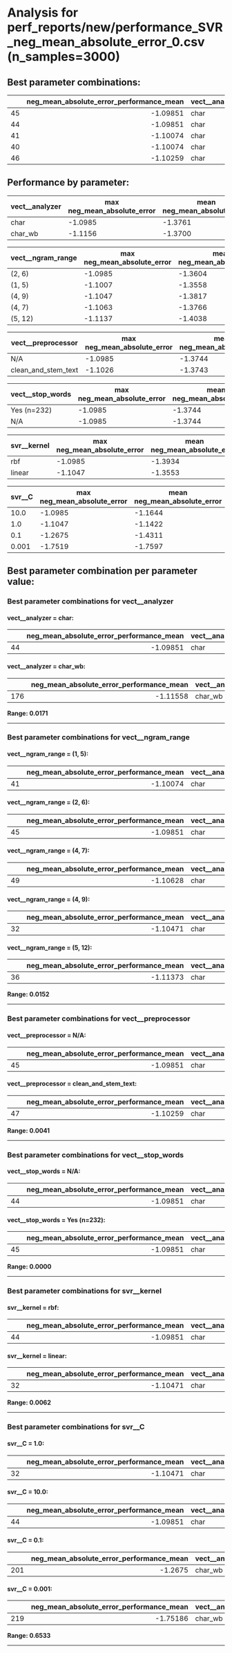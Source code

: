 # Analysis for perf_reports/new/performance_SVR_neg_mean_absolute_error_0.csv (n_samples=3000)

## Best parameter combinations:

|    |   neg_mean_absolute_error_performance_mean | vect__analyzer   | vect__ngram_range   | vect__preprocessor   | vect__stop_words   | svr__kernel   |   svr__C |
|---:|-------------------------------------------:|:-----------------|:--------------------|:---------------------|:-------------------|:--------------|---------:|
| 45 |                                   -1.09851 | char             | (2, 6)              | N/A                  | Yes (n=232)        | rbf           |       10 |
| 44 |                                   -1.09851 | char             | (2, 6)              | N/A                  | N/A                | rbf           |       10 |
| 41 |                                   -1.10074 | char             | (1, 5)              | N/A                  | Yes (n=232)        | rbf           |       10 |
| 40 |                                   -1.10074 | char             | (1, 5)              | N/A                  | N/A                | rbf           |       10 |
| 46 |                                   -1.10259 | char             | (2, 6)              | clean_and_stem_text  | N/A                | rbf           |       10 |

## Performance by parameter:

|vect__analyzer |max neg_mean_absolute_error |mean neg_mean_absolute_error |
|---|---|---|
|char            | -1.0985| -1.3761|
|char_wb         | -1.1156| -1.3700|


|vect__ngram_range |max neg_mean_absolute_error |mean neg_mean_absolute_error |
|---|---|---|
|(2, 6)          | -1.0985| -1.3604|
|(1, 5)          | -1.1007| -1.3558|
|(4, 9)          | -1.1047| -1.3817|
|(4, 7)          | -1.1063| -1.3766|
|(5, 12)         | -1.1137| -1.4038|


|vect__preprocessor |max neg_mean_absolute_error |mean neg_mean_absolute_error |
|---|---|---|
|N/A             | -1.0985| -1.3744|
|clean_and_stem_text | -1.1026| -1.3743|


|vect__stop_words |max neg_mean_absolute_error |mean neg_mean_absolute_error |
|---|---|---|
|Yes (n=232)     | -1.0985| -1.3744|
|N/A             | -1.0985| -1.3744|


|svr__kernel |max neg_mean_absolute_error |mean neg_mean_absolute_error |
|---|---|---|
|rbf             | -1.0985| -1.3934|
|linear          | -1.1047| -1.3553|


|svr__C |max neg_mean_absolute_error |mean neg_mean_absolute_error |
|---|---|---|
|10.0            | -1.0985| -1.1644|
|1.0             | -1.1047| -1.1422|
|0.1             | -1.2675| -1.4311|
|0.001           | -1.7519| -1.7597|


## Best parameter combination per parameter value:


### Best parameter combinations for vect__analyzer


#### vect__analyzer = char:

|    |   neg_mean_absolute_error_performance_mean | vect__analyzer   | vect__ngram_range   | vect__preprocessor   | vect__stop_words   | svr__kernel   |   svr__C |
|---:|-------------------------------------------:|:-----------------|:--------------------|:---------------------|:-------------------|:--------------|---------:|
| 44 |                                   -1.09851 | char             | (2, 6)              | N/A                  | N/A                | rbf           |       10 |
#### vect__analyzer = char_wb:

|     |   neg_mean_absolute_error_performance_mean | vect__analyzer   | vect__ngram_range   | vect__preprocessor   | vect__stop_words   | svr__kernel   |   svr__C |
|----:|-------------------------------------------:|:-----------------|:--------------------|:---------------------|:-------------------|:--------------|---------:|
| 176 |                                   -1.11558 | char_wb          | (2, 6)              | N/A                  | N/A                | rbf           |       10 |

**Range: 0.0171**

---

### Best parameter combinations for vect__ngram_range


#### vect__ngram_range = (1, 5):

|    |   neg_mean_absolute_error_performance_mean | vect__analyzer   | vect__ngram_range   | vect__preprocessor   | vect__stop_words   | svr__kernel   |   svr__C |
|---:|-------------------------------------------:|:-----------------|:--------------------|:---------------------|:-------------------|:--------------|---------:|
| 41 |                                   -1.10074 | char             | (1, 5)              | N/A                  | Yes (n=232)        | rbf           |       10 |
#### vect__ngram_range = (2, 6):

|    |   neg_mean_absolute_error_performance_mean | vect__analyzer   | vect__ngram_range   | vect__preprocessor   | vect__stop_words   | svr__kernel   |   svr__C |
|---:|-------------------------------------------:|:-----------------|:--------------------|:---------------------|:-------------------|:--------------|---------:|
| 45 |                                   -1.09851 | char             | (2, 6)              | N/A                  | Yes (n=232)        | rbf           |       10 |
#### vect__ngram_range = (4, 7):

|    |   neg_mean_absolute_error_performance_mean | vect__analyzer   | vect__ngram_range   | vect__preprocessor   | vect__stop_words   | svr__kernel   |   svr__C |
|---:|-------------------------------------------:|:-----------------|:--------------------|:---------------------|:-------------------|:--------------|---------:|
| 49 |                                   -1.10628 | char             | (4, 7)              | N/A                  | Yes (n=232)        | rbf           |       10 |
#### vect__ngram_range = (4, 9):

|    |   neg_mean_absolute_error_performance_mean | vect__analyzer   | vect__ngram_range   | vect__preprocessor   | vect__stop_words   | svr__kernel   |   svr__C |
|---:|-------------------------------------------:|:-----------------|:--------------------|:---------------------|:-------------------|:--------------|---------:|
| 32 |                                   -1.10471 | char             | (4, 9)              | N/A                  | N/A                | linear        |        1 |
#### vect__ngram_range = (5, 12):

|    |   neg_mean_absolute_error_performance_mean | vect__analyzer   | vect__ngram_range   | vect__preprocessor   | vect__stop_words   | svr__kernel   |   svr__C |
|---:|-------------------------------------------:|:-----------------|:--------------------|:---------------------|:-------------------|:--------------|---------:|
| 36 |                                   -1.11373 | char             | (5, 12)             | N/A                  | N/A                | linear        |        1 |

**Range: 0.0152**

---

### Best parameter combinations for vect__preprocessor


#### vect__preprocessor = N/A:

|    |   neg_mean_absolute_error_performance_mean | vect__analyzer   | vect__ngram_range   | vect__preprocessor   | vect__stop_words   | svr__kernel   |   svr__C |
|---:|-------------------------------------------:|:-----------------|:--------------------|:---------------------|:-------------------|:--------------|---------:|
| 45 |                                   -1.09851 | char             | (2, 6)              | N/A                  | Yes (n=232)        | rbf           |       10 |
#### vect__preprocessor = clean_and_stem_text:

|    |   neg_mean_absolute_error_performance_mean | vect__analyzer   | vect__ngram_range   | vect__preprocessor   | vect__stop_words   | svr__kernel   |   svr__C |
|---:|-------------------------------------------:|:-----------------|:--------------------|:---------------------|:-------------------|:--------------|---------:|
| 47 |                                   -1.10259 | char             | (2, 6)              | clean_and_stem_text  | Yes (n=232)        | rbf           |       10 |

**Range: 0.0041**

---

### Best parameter combinations for vect__stop_words


#### vect__stop_words = N/A:

|    |   neg_mean_absolute_error_performance_mean | vect__analyzer   | vect__ngram_range   | vect__preprocessor   | vect__stop_words   | svr__kernel   |   svr__C |
|---:|-------------------------------------------:|:-----------------|:--------------------|:---------------------|:-------------------|:--------------|---------:|
| 44 |                                   -1.09851 | char             | (2, 6)              | N/A                  | N/A                | rbf           |       10 |
#### vect__stop_words = Yes (n=232):

|    |   neg_mean_absolute_error_performance_mean | vect__analyzer   | vect__ngram_range   | vect__preprocessor   | vect__stop_words   | svr__kernel   |   svr__C |
|---:|-------------------------------------------:|:-----------------|:--------------------|:---------------------|:-------------------|:--------------|---------:|
| 45 |                                   -1.09851 | char             | (2, 6)              | N/A                  | Yes (n=232)        | rbf           |       10 |

**Range: 0.0000**

---

### Best parameter combinations for svr__kernel


#### svr__kernel = rbf:

|    |   neg_mean_absolute_error_performance_mean | vect__analyzer   | vect__ngram_range   | vect__preprocessor   | vect__stop_words   | svr__kernel   |   svr__C |
|---:|-------------------------------------------:|:-----------------|:--------------------|:---------------------|:-------------------|:--------------|---------:|
| 44 |                                   -1.09851 | char             | (2, 6)              | N/A                  | N/A                | rbf           |       10 |
#### svr__kernel = linear:

|    |   neg_mean_absolute_error_performance_mean | vect__analyzer   | vect__ngram_range   | vect__preprocessor   | vect__stop_words   | svr__kernel   |   svr__C |
|---:|-------------------------------------------:|:-----------------|:--------------------|:---------------------|:-------------------|:--------------|---------:|
| 32 |                                   -1.10471 | char             | (4, 9)              | N/A                  | N/A                | linear        |        1 |

**Range: 0.0062**

---

### Best parameter combinations for svr__C


#### svr__C = 1.0:

|    |   neg_mean_absolute_error_performance_mean | vect__analyzer   | vect__ngram_range   | vect__preprocessor   | vect__stop_words   | svr__kernel   |   svr__C |
|---:|-------------------------------------------:|:-----------------|:--------------------|:---------------------|:-------------------|:--------------|---------:|
| 32 |                                   -1.10471 | char             | (4, 9)              | N/A                  | N/A                | linear        |        1 |
#### svr__C = 10.0:

|    |   neg_mean_absolute_error_performance_mean | vect__analyzer   | vect__ngram_range   | vect__preprocessor   | vect__stop_words   | svr__kernel   |   svr__C |
|---:|-------------------------------------------:|:-----------------|:--------------------|:---------------------|:-------------------|:--------------|---------:|
| 44 |                                   -1.09851 | char             | (2, 6)              | N/A                  | N/A                | rbf           |       10 |
#### svr__C = 0.1:

|     |   neg_mean_absolute_error_performance_mean | vect__analyzer   | vect__ngram_range   | vect__preprocessor   | vect__stop_words   | svr__kernel   |   svr__C |
|----:|-------------------------------------------:|:-----------------|:--------------------|:---------------------|:-------------------|:--------------|---------:|
| 201 |                                    -1.2675 | char_wb          | (2, 6)              | N/A                  | Yes (n=232)        | linear        |      0.1 |
#### svr__C = 0.001:

|     |   neg_mean_absolute_error_performance_mean | vect__analyzer   | vect__ngram_range   | vect__preprocessor   | vect__stop_words   | svr__kernel   |   svr__C |
|----:|-------------------------------------------:|:-----------------|:--------------------|:---------------------|:-------------------|:--------------|---------:|
| 219 |                                   -1.75186 | char_wb          | (2, 6)              | clean_and_stem_text  | Yes (n=232)        | linear        |    0.001 |

**Range: 0.6533**

---
